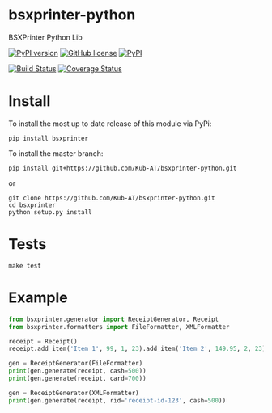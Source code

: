 # bsxprinter-python
BSXPrinter Python Lib

[![PyPI version](https://badge.fury.io/py/bsxprinter.svg)](https://badge.fury.io/py/bsxprinter)
[![GitHub license](https://img.shields.io/badge/license-MIT-blue.svg)](https://raw.githubusercontent.com/Kub-AT/bsxprinter-python/master/LICENSE.md)
[![PyPI](https://img.shields.io/pypi/pyversions/bsxprinter.svg?maxAge=2592000)]()

[![Build Status](https://travis-ci.org/Kub-AT/bsxprinter-python.svg?branch=master)](https://travis-ci.org/Kub-AT/bsxprinter-python)
[![Coverage Status](https://coveralls.io/repos/github/Kub-AT/bsxprinter-python/badge.svg?branch=master)](https://coveralls.io/github/Kub-AT/bsxprinter-python?branch=master)


# Install

To install the most up to date release of this module via PyPi:

```pip install bsxprinter```

To install the master branch:

```pip install git+https://github.com/Kub-AT/bsxprinter-python.git```

or

```
git clone https://github.com/Kub-AT/bsxprinter-python.git
cd bsxprinter
python setup.py install
```


# Tests

```
make test
```

# Example

```python
from bsxprinter.generator import ReceiptGenerator, Receipt
from bsxprinter.formatters import FileFormatter, XMLFormatter

receipt = Receipt()
receipt.add_item('Item 1', 99, 1, 23).add_item('Item 2', 149.95, 2, 23)

gen = ReceiptGenerator(FileFormatter)
print(gen.generate(receipt, cash=500))
print(gen.generate(receipt, card=700))

gen = ReceiptGenerator(XMLFormatter)
print(gen.generate(receipt, rid='receipt-id-123', cash=500))

```
